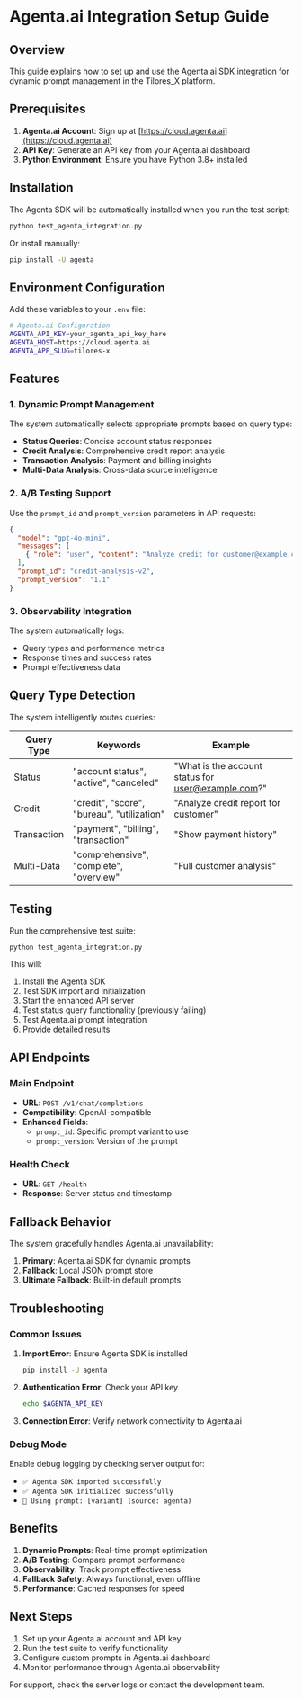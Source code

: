 # Agenta.ai Integration Setup Guide

## Overview

This guide explains how to set up and use the Agenta.ai SDK integration for dynamic prompt management in the Tilores_X platform.

## Prerequisites

1. **Agenta.ai Account**: Sign up at [https://cloud.agenta.ai](https://cloud.agenta.ai)
2. **API Key**: Generate an API key from your Agenta.ai dashboard
3. **Python Environment**: Ensure you have Python 3.8+ installed

## Installation

The Agenta SDK will be automatically installed when you run the test script:

```bash
python test_agenta_integration.py
```

Or install manually:

```bash
pip install -U agenta
```

## Environment Configuration

Add these variables to your `.env` file:

```bash
# Agenta.ai Configuration
AGENTA_API_KEY=your_agenta_api_key_here
AGENTA_HOST=https://cloud.agenta.ai
AGENTA_APP_SLUG=tilores-x
```

## Features

### 1. Dynamic Prompt Management

The system automatically selects appropriate prompts based on query type:

- **Status Queries**: Concise account status responses
- **Credit Analysis**: Comprehensive credit report analysis
- **Transaction Analysis**: Payment and billing insights
- **Multi-Data Analysis**: Cross-data source intelligence

### 2. A/B Testing Support

Use the `prompt_id` and `prompt_version` parameters in API requests:

```json
{
  "model": "gpt-4o-mini",
  "messages": [
    { "role": "user", "content": "Analyze credit for customer@example.com" }
  ],
  "prompt_id": "credit-analysis-v2",
  "prompt_version": "1.1"
}
```

### 3. Observability Integration

The system automatically logs:

- Query types and performance metrics
- Response times and success rates
- Prompt effectiveness data

## Query Type Detection

The system intelligently routes queries:

| Query Type  | Keywords                                   | Example                                            |
| ----------- | ------------------------------------------ | -------------------------------------------------- |
| Status      | "account status", "active", "canceled"     | "What is the account status for user@example.com?" |
| Credit      | "credit", "score", "bureau", "utilization" | "Analyze credit report for customer"               |
| Transaction | "payment", "billing", "transaction"        | "Show payment history"                             |
| Multi-Data  | "comprehensive", "complete", "overview"    | "Full customer analysis"                           |

## Testing

Run the comprehensive test suite:

```bash
python test_agenta_integration.py
```

This will:

1. Install the Agenta SDK
2. Test SDK import and initialization
3. Start the enhanced API server
4. Test status query functionality (previously failing)
5. Test Agenta.ai prompt integration
6. Provide detailed results

## API Endpoints

### Main Endpoint

- **URL**: `POST /v1/chat/completions`
- **Compatibility**: OpenAI-compatible
- **Enhanced Fields**:
  - `prompt_id`: Specific prompt variant to use
  - `prompt_version`: Version of the prompt

### Health Check

- **URL**: `GET /health`
- **Response**: Server status and timestamp

## Fallback Behavior

The system gracefully handles Agenta.ai unavailability:

1. **Primary**: Agenta.ai SDK for dynamic prompts
2. **Fallback**: Local JSON prompt store
3. **Ultimate Fallback**: Built-in default prompts

## Troubleshooting

### Common Issues

1. **Import Error**: Ensure Agenta SDK is installed

   ```bash
   pip install -U agenta
   ```

2. **Authentication Error**: Check your API key

   ```bash
   echo $AGENTA_API_KEY
   ```

3. **Connection Error**: Verify network connectivity to Agenta.ai

### Debug Mode

Enable debug logging by checking server output for:

- `✅ Agenta SDK imported successfully`
- `✅ Agenta SDK initialized successfully`
- `📝 Using prompt: [variant] (source: agenta)`

## Benefits

1. **Dynamic Prompts**: Real-time prompt optimization
2. **A/B Testing**: Compare prompt performance
3. **Observability**: Track prompt effectiveness
4. **Fallback Safety**: Always functional, even offline
5. **Performance**: Cached responses for speed

## Next Steps

1. Set up your Agenta.ai account and API key
2. Run the test suite to verify functionality
3. Configure custom prompts in Agenta.ai dashboard
4. Monitor performance through Agenta.ai observability

For support, check the server logs or contact the development team.
